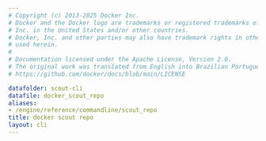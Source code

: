 ```yaml
---
# Copyright (c) 2013-2025 Docker Inc.
# Docker and the Docker logo are trademarks or registered trademarks of Docker,
# Inc. in the United States and/or other countries.
# Docker, Inc. and other parties may also have trademark rights in other terms
# used herein.
#
# Documentation licensed under the Apache License, Version 2.0.
# The original work was translated from English into Brazilian Portuguese.
# https://github.com/docker/docs/blob/main/LICENSE

datafolder: scout-cli
datafile: docker_scout_repo
aliases:
- /engine/reference/commandline/scout_repo
title: docker scout repo
layout: cli
---
```

<!--
This page is automatically generated from Docker's source code. If you want to
suggest a change to the text that appears here, open a ticket in the source
repository on GitHub:

https://github.com/docker/scout-cli
-->
